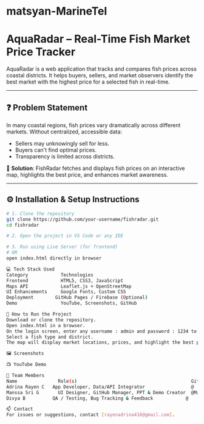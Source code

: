 # matsyan-MarineTel
# AquaRadar – Real-Time Fish Market Price Tracker

AquaRadar is a web application that tracks and compares fish prices across coastal districts. It helps buyers, sellers, and market observers identify the best market with the highest price for a selected fish in real-time.

---

## ❓ Problem Statement

In many coastal regions, fish prices vary dramatically across different markets. Without centralized, accessible data:
- Sellers may unknowingly sell for less.
- Buyers can't find optimal prices.
- Transparency is limited across districts.

🧠 **Solution**: FishRadar fetches and displays fish prices on an interactive map, highlights the best price, and enhances market awareness.

---

## ⚙️ Installation & Setup Instructions

```bash
# 1. Clone the repository
git clone https://github.com/your-username/fishradar.git
cd fishradar

# 2. Open the project in VS Code or any IDE

# 3. Run using Live Server (for frontend)
# OR
open index.html directly in browser

💻 Tech Stack Used
Category	        Technologies
Frontend        	HTML5, CSS3, JavaScript
Maps API	        Leaflet.js + OpenStreetMap
UI Enhancements 	Google Fonts, Custom CSS
Deployment	      GitHub Pages / Firebase (Optional)
Demo            	YouTube, Screenshots, GitHub

🚀 How to Run the Project
Download or clone the repository.
Open index.html in a browser.
On the login screen, enter any username : admin and password : 1234 to proceed.
Select a fish type and district.
The map will display market locations, prices, and highlight the best price.

🖼️ Screenshots

📺 YouTube Demo

👥 Team Members
Name	           Role(s)	                                        GitHub
Adrina Rayen C	 App Developer, Data/API Integrator             	@
Manssa Sri G	   UI Designer, GitHub Manager, PPT & Demo Creator	@ManssaSri08
Divya B	         QA / Testing, Bug Tracking & Feedback	          @

📫 Contact
For issues or suggestions, contact [rayenadrina416@gmail.com].
